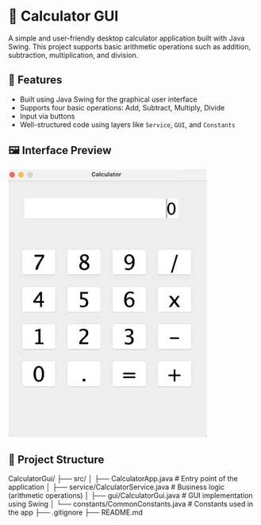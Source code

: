 # 🧮 Calculator GUI

A simple and user-friendly desktop calculator application built with Java Swing. This project supports basic arithmetic operations such as addition, subtraction, multiplication, and division.

## 🚀 Features

- Built using Java Swing for the graphical user interface
- Supports four basic operations: Add, Subtract, Multiply, Divide
- Input via buttons
- Well-structured code using layers like `Service`, `GUI`, and `Constants`

## 🖼️ Interface Preview

<img src="docs/calculator.png" alt="Calculator GUI Screenshot" width="400" />


## 🧩 Project Structure

CalculatorGui/
├── src/
│   ├── CalculatorApp.java               # Entry point of the application
│   ├── service/CalculatorService.java   # Business logic (arithmetic operations)
│   ├── gui/CalculatorGui.java           # GUI implementation using Swing
│   └── constants/CommonConstants.java   # Constants used in the app
├── .gitignore
├── README.md
